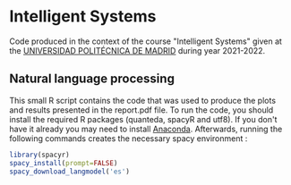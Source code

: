 # Intelligent Systems

Code produced in the context of the course "Intelligent Systems" given at the [UNIVERSIDAD POLITÉCNICA DE MADRID](https://www.upm.es/) during year 2021-2022. 

## Natural language processing

This small R script contains the code that was used to produce the plots and results presented in the report.pdf file. To run the code, you should install the required R packages (quanteda, spacyR and utf8). If you don't have it already you may need to install [Anaconda](https://www.anaconda.com/products/individual#windows). Afterwards, running the following commands creates the necessary spacy environment : 

```R
library(spacyr)
spacy_install(prompt=FALSE)
spacy_download_langmodel('es')
```
